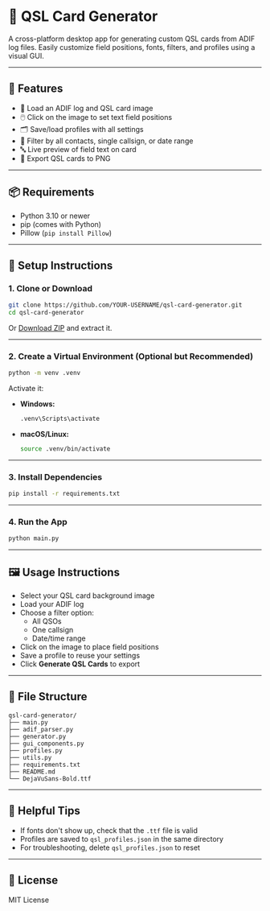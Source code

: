 # 📡 QSL Card Generator

A cross-platform desktop app for generating custom QSL cards from ADIF log files. Easily customize field positions, fonts, filters, and profiles using a visual GUI.

---

## 🚀 Features

- 📁 Load an ADIF log and QSL card image
- 🖱️ Click on the image to set text field positions
- 🗂️ Save/load profiles with all settings
- 🧾 Filter by all contacts, single callsign, or date range
- 🔤 Live preview of field text on card
- 💾 Export QSL cards to PNG

---

## 📦 Requirements

- Python 3.10 or newer
- pip (comes with Python)
- Pillow (`pip install Pillow`)

---

## 🔧 Setup Instructions

### 1. Clone or Download

```bash
git clone https://github.com/YOUR-USERNAME/qsl-card-generator.git
cd qsl-card-generator
```

Or [Download ZIP](https://github.com/YOUR-USERNAME/qsl-card-generator/archive/refs/heads/main.zip) and extract it.

---

### 2. Create a Virtual Environment (Optional but Recommended)

```bash
python -m venv .venv
```

Activate it:

- **Windows:**
  ```bash
  .venv\Scripts\activate
  ```
- **macOS/Linux:**
  ```bash
  source .venv/bin/activate
  ```

---

### 3. Install Dependencies

```bash
pip install -r requirements.txt
```

---

### 4. Run the App

```bash
python main.py
```

---

## 🖼️ Usage Instructions

- Select your QSL card background image
- Load your ADIF log
- Choose a filter option:
  - All QSOs
  - One callsign
  - Date/time range
- Click on the image to place field positions
- Save a profile to reuse your settings
- Click **Generate QSL Cards** to export

---

## 📁 File Structure

```
qsl-card-generator/
├── main.py
├── adif_parser.py
├── generator.py
├── gui_components.py
├── profiles.py
├── utils.py
├── requirements.txt
├── README.md
└── DejaVuSans-Bold.ttf
```

---

## 🧰 Helpful Tips

- If fonts don't show up, check that the `.ttf` file is valid
- Profiles are saved to `qsl_profiles.json` in the same directory
- For troubleshooting, delete `qsl_profiles.json` to reset

---

## 📃 License

MIT License
